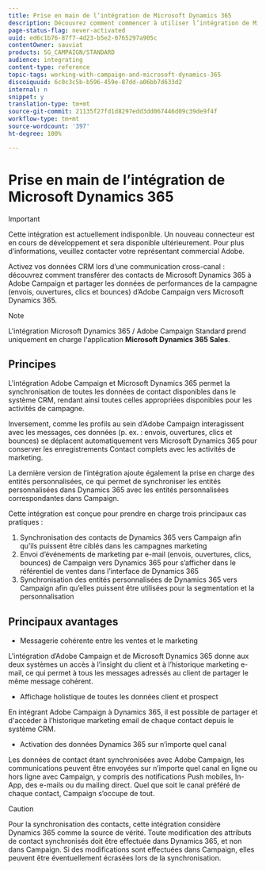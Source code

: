 ```yaml
---
title: Prise en main de l’intégration de Microsoft Dynamics 365
description: Découvrez comment commencer à utiliser l’intégration de Microsoft Dynamics 365
page-status-flag: never-activated
uuid: ed6c1b76-87f7-4d23-b5e2-0765297a905c
contentOwner: sauviat
products: SG_CAMPAIGN/STANDARD
audience: integrating
content-type: reference
topic-tags: working-with-campaign-and-microsoft-dynamics-365
discoiquuid: 6c0c3c5b-b596-459e-87dd-a06bb7d633d2
internal: n
snippet: y
translation-type: tm+mt
source-git-commit: 21135f27fd1d8297edd3dd067446d09c39de9f4f
workflow-type: tm+mt
source-wordcount: '397'
ht-degree: 100%

---
```



# Prise en main de l’intégration de Microsoft Dynamics 365

>[!IMPORTANT]
>
>Cette intégration est actuellement indisponible. Un nouveau connecteur est en cours de développement et sera disponible ultérieurement. Pour plus d’informations, veuillez contacter votre représentant commercial Adobe.

Activez vos données CRM lors d’une communication cross-canal : découvrez comment transférer des contacts de Microsoft Dynamics 365 à Adobe Campaign et partager les données de performances de la campagne (envois, ouvertures, clics et bounces) d’Adobe Campaign vers Microsoft Dynamics 365.

>[!NOTE]
>
>L&#39;intégration Microsoft Dynamics 365 / Adobe Campaign Standard prend uniquement en charge l&#39;application **Microsoft Dynamics 365 Sales**.

## Principes

L&#39;intégration Adobe Campaign et Microsoft Dynamics 365 permet la synchronisation de toutes les données de contact disponibles dans le système CRM, rendant ainsi toutes celles appropriées disponibles pour les activités de campagne.

Inversement, comme les profils au sein d’Adobe Campaign interagissent avec les messages, ces données (p. ex. : envois, ouvertures, clics et bounces) se déplacent automatiquement vers Microsoft Dynamics 365 pour conserver les enregistrements Contact complets avec les activités de marketing.

La dernière version de l’intégration ajoute également la prise en charge des entités personnalisées, ce qui permet de synchroniser les entités personnalisées dans Dynamics 365 avec les entités personnalisées correspondantes dans Campaign.

Cette intégration est conçue pour prendre en charge trois principaux cas pratiques :

1. Synchronisation des contacts de Dynamics 365 vers Campaign afin qu’ils puissent être ciblés dans les campagnes marketing
1. Envoi d’événements de marketing par e-mail (envois, ouvertures, clics, bounces) de Campaign vers Dynamics 365 pour s’afficher dans le référentiel de ventes dans l’interface de Dynamics 365
1. Synchronisation des entités personnalisées de Dynamics 365 vers Campaign afin qu’elles puissent être utilisées pour la segmentation et la personnalisation

## Principaux avantages

* Messagerie cohérente entre les ventes et le marketing

L&#39;intégration d’Adobe Campaign et de Microsoft Dynamics 365 donne aux deux systèmes un accès à l’insight du client et à l’historique marketing e-mail, ce qui permet à tous les messages adressés au client de partager le même message cohérent.

*  Affichage holistique de toutes les données client et prospect

En intégrant Adobe Campaign à Dynamics 365, il est possible de partager et d&#39;accéder à l’historique marketing email de chaque contact depuis le système CRM.

* Activation des données Dynamics 365 sur n’importe quel canal

Les données de contact étant synchronisées avec Adobe Campaign, les communications peuvent être envoyées sur n’importe quel canal en ligne ou hors ligne avec Campaign, y compris des notifications Push mobiles, In-App, des e-mails ou du mailing direct. Quel que soit le canal préféré de chaque contact, Campaign s’occupe de tout.

>[!CAUTION]
>
>Pour la synchronisation des contacts, cette intégration considère Dynamics 365 comme la source de vérité.  Toute modification des attributs de contact synchronisés doit être effectuée dans Dynamics 365, et non dans Campaign.  Si des modifications sont effectuées dans Campaign, elles peuvent être éventuellement écrasées lors de la synchronisation.
